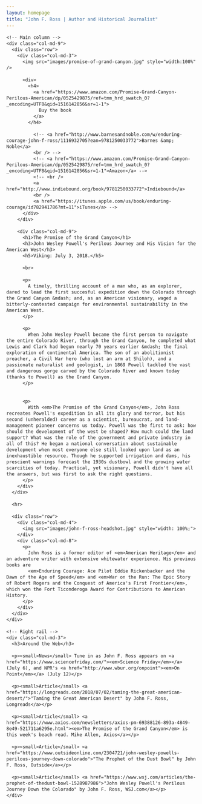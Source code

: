 ```yaml
---
layout: homepage
title: "John F. Ross | Author and Historical Journalist"
---
```


<div class="container">
  <div class="row">

    <!-- Main column -->
    <div class="col-md-9">
      <div class="row">
        <div class="col-md-3">
          <img src="images/promise-of-grand-canyon.jpg" style="width:100%" />

          <div>
            <h4>
              <a href="https://www.amazon.com/Promise-Grand-Canyon-Perilous-American/dp/0525429875/ref=tmm_hrd_swatch_0?_encoding=UTF8&qid=1516142856&sr=1-1">
                Buy the book
              </a>
            </h4>

              <!-- <a href="http://www.barnesandnoble.com/w/enduring-courage-john-f-ross/1116932705?ean=9781250033772">Barnes &amp; Noble</a>
              <br /> -->
              <!-- <a href="https://www.amazon.com/Promise-Grand-Canyon-Perilous-American/dp/0525429875/ref=tmm_hrd_swatch_0?_encoding=UTF8&qid=1516142856&sr=1-1">Amazon</a> -->
              <!-- <br />
              <a href="http://www.indiebound.org/book/9781250033772">Indiebound</a>
              <br />
              <a href="https://itunes.apple.com/us/book/enduring-courage/id782941786?mt=11">iTunes</a> -->
          </div>
        </div>

        <div class="col-md-9">
          <h1>The Promise of the Grand Canyon</h1>
          <h3>John Wesley Powell's Perilous Journey and His Vision for the American West</h3>
          <h5>Viking: July 3, 2018.</h5>

          <br>

          <p>
            A timely, thrilling account of a man who, as an explorer, dared to lead the first succesful expedition down the Colorado through the Grand Canyon &mdash; and, as an American visionary, waged a bitterly-contested campaign for environmental sustainability in the American West.
          </p>

          <p>
            When John Wesley Powell became the first person to navigate the entire Colorado River, through the Grand Canyon, he completed what Lewis and Clark had begun nearly 70 years earlier &mdash; the final exploration of continental America. The son of an abolitionist preacher, a Civil War hero (who lost an arm at Shiloh), and a passionate naturalist and geologist, in 1869 Powell tackled the vast and dangerous gorge carved by the Colorado River and known today (thanks to Powell) as the Grand Canyon.
          </p>


          <p>
            With <em>The Promise of the Grand Canyon</em>, John Ross recreates Powell's expedition in all its glory and terror, but his second (unheralded) career as a scientist, bureaucrat, and land-management pioneer concerns us today. Powell was the first to ask: how should the development of the west be shaped? How much could the land support? What was the role of the government and private industry in all of this? He began a national conversation about sustainable development when most everyone else still looked upon land as an inexhaustible resource. Though he supported irrigation and dams, his prescient warnings forecast the 1930s dustbowl and the growing water scarcities of today. Practical, yet visionary, Powell didn't have all the answers, but was first to ask the right questions.
          </p>
        </div>
      </div>

      <hr>

      <div class="row">
        <div class="col-md-4">
          <img src="images/john-f-ross-headshot.jpg" style="width: 100%;">
        </div>
        <div class="col-md-8">
          <p>
            John Ross is a former editor of <em>American Heritage</em> and an adventure writer with extensive whitewater experience. His previous books are 
            <em>Enduring Courage: Ace Pilot Eddie Rickenbacker and the Dawn of the Age of Speed</em> and <em>War on the Run: The Epic Story of Robert Rogers and the Conquest of America's First Frontier</em>, which won the Fort Ticonderoga Award for Contributions to American History.
          </p>
        </div>
      </div>
    </div>

    <!-- Right rail -->
    <div class="col-md-3">
      <h3>Around the Web</h3>

      <p><small>News</small> Tune in as John F. Ross appears on <a href="https://www.sciencefriday.com/"><em>Science Friday</em></a> (July 6), and NPR's <a href="http://www.wbur.org/onpoint"><em>On Point</em></a> (July 12)</p>

      <p><small>Article</small> <a href="https://longreads.com/2018/07/02/taming-the-great-american-desert/">"Taming the Great American Desert" by John F. Ross, Longreads</a></p>

      <p><small>Article</small> <a href="https://www.axios.com/newsletters/axios-pm-69388126-893a-4849-8e49-521711a6295e.html"><em>The Promise of the Grand Canyon</em> is this week's beach read. Mike Allen, Axios</a></p>

      <p><small>Article</small> <a href="https://www.outsideonline.com/2304721/john-wesley-powells-perilous-journey-down-colorado">"The Prophet of the Dust Bowl" by John F. Ross, Outside</a></p>

      <p><small>Article</small> <a href="https://www.wsj.com/articles/the-prophet-of-thedust-bowl-1528987986">"John Wesley Powell's Perilous Journey Down the Colorado" by John F. Ross, WSJ.com</a></p>
    </div>
  </div>
</div>
